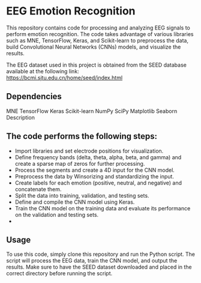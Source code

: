 # EEG Emotion Recognition
This repository contains code for processing and analyzing EEG signals to perform emotion recognition. The code takes advantage of various libraries such as MNE, TensorFlow, Keras, and Scikit-learn to preprocess the data, build Convolutional Neural Networks (CNNs) models, and visualize the results.

The EEG dataset used in this project is obtained from the SEED database available at the following link: https://bcmi.sjtu.edu.cn/home/seed/index.html

## Dependencies
MNE
TensorFlow
Keras
Scikit-learn
NumPy
SciPy
Matplotlib
Seaborn
Description

## The code performs the following steps:
- Import libraries and set electrode positions for visualization.
- Define frequency bands (delta, theta, alpha, beta, and gamma) and create a sparse map of zeros for further processing.
- Process the segments and create a 4D input for the CNN model.
- Preprocess the data by Winsorizing and standardizing the input.
- Create labels for each emotion (positive, neutral, and negative) and concatenate them.
- Split the data into training, validation, and testing sets.
- Define and compile the CNN model using Keras.
- Train the CNN model on the training data and evaluate its performance on the validation and testing sets.
- 
## Usage
To use this code, simply clone this repository and run the Python script. The script will process the EEG data, train the CNN model, and output the results. Make sure to have the SEED dataset downloaded and placed in the correct directory before running the script.

